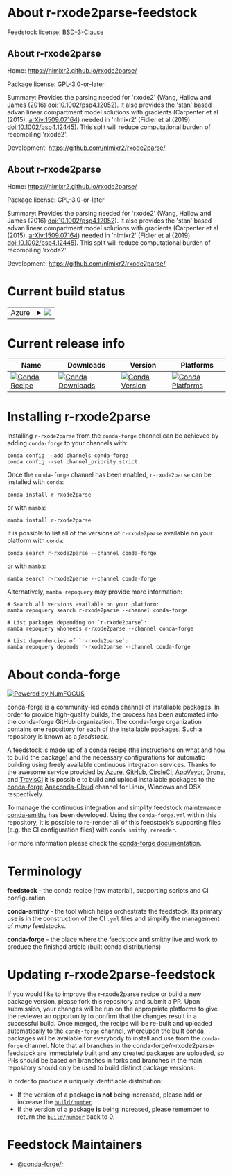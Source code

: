 About r-rxode2parse-feedstock
=============================

Feedstock license: [BSD-3-Clause](https://github.com/conda-forge/r-rxode2parse-feedstock/blob/main/LICENSE.txt)


About r-rxode2parse
-------------------

Home: https://nlmixr2.github.io/rxode2parse/

Package license: GPL-3.0-or-later

Summary: Provides the parsing needed for 'rxode2' (Wang, Hallow and James (2016) <doi:10.1002/psp4.12052>). It also provides the 'stan' based advan linear compartment model solutions with gradients (Carpenter et al (2015), <arXiv:1509.07164>) needed in 'nlmixr2' (Fidler et al (2019) <doi:10.1002/psp4.12445>). This split will reduce computational burden of recompiling 'rxode2'.

Development: https://github.com/nlmixr2/rxode2parse/

About r-rxode2parse
-------------------

Home: https://nlmixr2.github.io/rxode2parse/

Package license: GPL-3.0-or-later

Summary: Provides the parsing needed for 'rxode2' (Wang, Hallow and James (2016) <doi:10.1002/psp4.12052>). It also provides the 'stan' based advan linear compartment model solutions with gradients (Carpenter et al (2015), <arXiv:1509.07164>) needed in 'nlmixr2' (Fidler et al (2019) <doi:10.1002/psp4.12445>). This split will reduce computational burden of recompiling 'rxode2'.

Development: https://github.com/nlmixr2/rxode2parse/

Current build status
====================


<table>
    
  <tr>
    <td>Azure</td>
    <td>
      <details>
        <summary>
          <a href="https://dev.azure.com/conda-forge/feedstock-builds/_build/latest?definitionId=20525&branchName=main">
            <img src="https://dev.azure.com/conda-forge/feedstock-builds/_apis/build/status/r-rxode2parse-feedstock?branchName=main">
          </a>
        </summary>
        <table>
          <thead><tr><th>Variant</th><th>Status</th></tr></thead>
          <tbody><tr>
              <td>linux_64_r_base4.1</td>
              <td>
                <a href="https://dev.azure.com/conda-forge/feedstock-builds/_build/latest?definitionId=20525&branchName=main">
                  <img src="https://dev.azure.com/conda-forge/feedstock-builds/_apis/build/status/r-rxode2parse-feedstock?branchName=main&jobName=linux&configuration=linux%20linux_64_r_base4.1" alt="variant">
                </a>
              </td>
            </tr><tr>
              <td>linux_64_r_base4.2</td>
              <td>
                <a href="https://dev.azure.com/conda-forge/feedstock-builds/_build/latest?definitionId=20525&branchName=main">
                  <img src="https://dev.azure.com/conda-forge/feedstock-builds/_apis/build/status/r-rxode2parse-feedstock?branchName=main&jobName=linux&configuration=linux%20linux_64_r_base4.2" alt="variant">
                </a>
              </td>
            </tr><tr>
              <td>linux_64_r_base4.3</td>
              <td>
                <a href="https://dev.azure.com/conda-forge/feedstock-builds/_build/latest?definitionId=20525&branchName=main">
                  <img src="https://dev.azure.com/conda-forge/feedstock-builds/_apis/build/status/r-rxode2parse-feedstock?branchName=main&jobName=linux&configuration=linux%20linux_64_r_base4.3" alt="variant">
                </a>
              </td>
            </tr><tr>
              <td>osx_64_r_base4.2</td>
              <td>
                <a href="https://dev.azure.com/conda-forge/feedstock-builds/_build/latest?definitionId=20525&branchName=main">
                  <img src="https://dev.azure.com/conda-forge/feedstock-builds/_apis/build/status/r-rxode2parse-feedstock?branchName=main&jobName=osx&configuration=osx%20osx_64_r_base4.2" alt="variant">
                </a>
              </td>
            </tr><tr>
              <td>osx_64_r_base4.3</td>
              <td>
                <a href="https://dev.azure.com/conda-forge/feedstock-builds/_build/latest?definitionId=20525&branchName=main">
                  <img src="https://dev.azure.com/conda-forge/feedstock-builds/_apis/build/status/r-rxode2parse-feedstock?branchName=main&jobName=osx&configuration=osx%20osx_64_r_base4.3" alt="variant">
                </a>
              </td>
            </tr><tr>
              <td>win_64</td>
              <td>
                <a href="https://dev.azure.com/conda-forge/feedstock-builds/_build/latest?definitionId=20525&branchName=main">
                  <img src="https://dev.azure.com/conda-forge/feedstock-builds/_apis/build/status/r-rxode2parse-feedstock?branchName=main&jobName=win&configuration=win%20win_64_" alt="variant">
                </a>
              </td>
            </tr>
          </tbody>
        </table>
      </details>
    </td>
  </tr>
</table>

Current release info
====================

| Name | Downloads | Version | Platforms |
| --- | --- | --- | --- |
| [![Conda Recipe](https://img.shields.io/badge/recipe-r--rxode2parse-green.svg)](https://anaconda.org/conda-forge/r-rxode2parse) | [![Conda Downloads](https://img.shields.io/conda/dn/conda-forge/r-rxode2parse.svg)](https://anaconda.org/conda-forge/r-rxode2parse) | [![Conda Version](https://img.shields.io/conda/vn/conda-forge/r-rxode2parse.svg)](https://anaconda.org/conda-forge/r-rxode2parse) | [![Conda Platforms](https://img.shields.io/conda/pn/conda-forge/r-rxode2parse.svg)](https://anaconda.org/conda-forge/r-rxode2parse) |

Installing r-rxode2parse
========================

Installing `r-rxode2parse` from the `conda-forge` channel can be achieved by adding `conda-forge` to your channels with:

```
conda config --add channels conda-forge
conda config --set channel_priority strict
```

Once the `conda-forge` channel has been enabled, `r-rxode2parse` can be installed with `conda`:

```
conda install r-rxode2parse
```

or with `mamba`:

```
mamba install r-rxode2parse
```

It is possible to list all of the versions of `r-rxode2parse` available on your platform with `conda`:

```
conda search r-rxode2parse --channel conda-forge
```

or with `mamba`:

```
mamba search r-rxode2parse --channel conda-forge
```

Alternatively, `mamba repoquery` may provide more information:

```
# Search all versions available on your platform:
mamba repoquery search r-rxode2parse --channel conda-forge

# List packages depending on `r-rxode2parse`:
mamba repoquery whoneeds r-rxode2parse --channel conda-forge

# List dependencies of `r-rxode2parse`:
mamba repoquery depends r-rxode2parse --channel conda-forge
```


About conda-forge
=================

[![Powered by
NumFOCUS](https://img.shields.io/badge/powered%20by-NumFOCUS-orange.svg?style=flat&colorA=E1523D&colorB=007D8A)](https://numfocus.org)

conda-forge is a community-led conda channel of installable packages.
In order to provide high-quality builds, the process has been automated into the
conda-forge GitHub organization. The conda-forge organization contains one repository
for each of the installable packages. Such a repository is known as a *feedstock*.

A feedstock is made up of a conda recipe (the instructions on what and how to build
the package) and the necessary configurations for automatic building using freely
available continuous integration services. Thanks to the awesome service provided by
[Azure](https://azure.microsoft.com/en-us/services/devops/), [GitHub](https://github.com/),
[CircleCI](https://circleci.com/), [AppVeyor](https://www.appveyor.com/),
[Drone](https://cloud.drone.io/welcome), and [TravisCI](https://travis-ci.com/)
it is possible to build and upload installable packages to the
[conda-forge](https://anaconda.org/conda-forge) [Anaconda-Cloud](https://anaconda.org/)
channel for Linux, Windows and OSX respectively.

To manage the continuous integration and simplify feedstock maintenance
[conda-smithy](https://github.com/conda-forge/conda-smithy) has been developed.
Using the ``conda-forge.yml`` within this repository, it is possible to re-render all of
this feedstock's supporting files (e.g. the CI configuration files) with ``conda smithy rerender``.

For more information please check the [conda-forge documentation](https://conda-forge.org/docs/).

Terminology
===========

**feedstock** - the conda recipe (raw material), supporting scripts and CI configuration.

**conda-smithy** - the tool which helps orchestrate the feedstock.
                   Its primary use is in the construction of the CI ``.yml`` files
                   and simplify the management of *many* feedstocks.

**conda-forge** - the place where the feedstock and smithy live and work to
                  produce the finished article (built conda distributions)


Updating r-rxode2parse-feedstock
================================

If you would like to improve the r-rxode2parse recipe or build a new
package version, please fork this repository and submit a PR. Upon submission,
your changes will be run on the appropriate platforms to give the reviewer an
opportunity to confirm that the changes result in a successful build. Once
merged, the recipe will be re-built and uploaded automatically to the
`conda-forge` channel, whereupon the built conda packages will be available for
everybody to install and use from the `conda-forge` channel.
Note that all branches in the conda-forge/r-rxode2parse-feedstock are
immediately built and any created packages are uploaded, so PRs should be based
on branches in forks and branches in the main repository should only be used to
build distinct package versions.

In order to produce a uniquely identifiable distribution:
 * If the version of a package **is not** being increased, please add or increase
   the [``build/number``](https://docs.conda.io/projects/conda-build/en/latest/resources/define-metadata.html#build-number-and-string).
 * If the version of a package **is** being increased, please remember to return
   the [``build/number``](https://docs.conda.io/projects/conda-build/en/latest/resources/define-metadata.html#build-number-and-string)
   back to 0.

Feedstock Maintainers
=====================

* [@conda-forge/r](https://github.com/conda-forge/r/)

